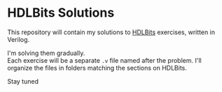 # HDLBits Solutions

This repository will contain my solutions to [HDLBits](https://hdlbits.01xz.net/wiki/Main_Page) exercises, written in Verilog.

I'm solving them gradually.  
Each exercise will be a separate `.v` file named after the problem.
I'll organize the files in folders matching the sections on HDLBits.

Stay tuned
